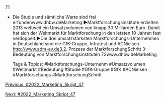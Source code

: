 71
* Die Studie und sämtliche Werte sind frei erfundenwww.dhbw.deMarketing
►Marktforschungsinstitute erzielten 2013 weltweit ein Umsatzvolumen von knapp 30 Milliarden Euro. Damit hat sich der Weltmarkt für Marktforschung in den letzten 10 Jahren fast verdoppelt.►Die drei umsatzstärksten Marktforschungs-Unternehmen in Deutschland sind die GfK-Gruppe, Infratest und ACNielsen.
http://www.adm-ev.de3.2. Prozess der MarktforschungSchritt 3: Bedeutung von Marktforschungsinstituten
72www.dhbw.deMarketing

   Tags & Topics:
   #Marktforschungs-Unternehm
   #Umsatzvolumen
   #Weltmarkt
   #Bedeutung
   #Studie
   #GfK-Gruppe
   #GfK
   #ACNielsen
   #Marktforschungs
   #MarktforschungSchritt

[Previous: #2022_Marketing_Skript_47](2022_Marketing_Skript_47.md)

[Next: #2022_Marketing_Skript_47](2022_Marketing_Skript_47.md)